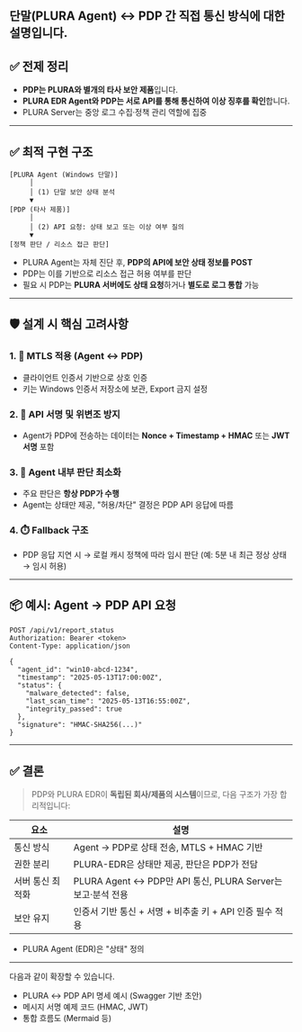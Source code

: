 ## 단말(PLURA Agent) ↔ **PDP** 간 직접 통신 방식에 대한 설명입니다.

## ✅ 전제 정리

* **PDP는 PLURA와 별개의 타사 보안 제품**입니다.
* **PLURA EDR Agent와 PDP는 서로 API를 통해 통신하여 이상 징후를 확인**합니다.
* PLURA Server는 중앙 로그 수집·정책 관리 역할에 집중

---

## ✅ 최적 구현 구조

```plaintext
[PLURA Agent (Windows 단말)]
     │
     │ (1) 단말 보안 상태 분석
     ▼
[PDP (타사 제품)]
     │
     │ (2) API 요청: 상태 보고 또는 이상 여부 질의
     ▼
[정책 판단 / 리소스 접근 판단]
```

* PLURA Agent는 자체 진단 후, **PDP의 API에 보안 상태 정보를 POST**
* PDP는 이를 기반으로 리소스 접근 허용 여부를 판단
* 필요 시 PDP는 **PLURA 서버에도 상태 요청**하거나 **별도로 로그 통합** 가능

---

## 🛡️ 설계 시 핵심 고려사항

### 1. 🔐 **MTLS 적용 (Agent ↔ PDP)**

* 클라이언트 인증서 기반으로 상호 인증
* 키는 Windows 인증서 저장소에 보관, Export 금지 설정

### 2. 🧾 **API 서명 및 위변조 방지**

* Agent가 PDP에 전송하는 데이터는 **Nonce + Timestamp + HMAC** 또는 **JWT 서명** 포함

### 3. 🧠 **Agent 내부 판단 최소화**

* 주요 판단은 **항상 PDP가 수행**
* Agent는 상태만 제공, "허용/차단" 결정은 PDP API 응답에 따름

### 4. ⏱️ **Fallback 구조**

* PDP 응답 지연 시 → 로컬 캐시 정책에 따라 임시 판단 (예: 5분 내 최근 정상 상태 → 임시 허용)

---

## 📦 예시: Agent → PDP API 요청

```http
POST /api/v1/report_status
Authorization: Bearer <token>
Content-Type: application/json

{
  "agent_id": "win10-abcd-1234",
  "timestamp": "2025-05-13T17:00:00Z",
  "status": {
    "malware_detected": false,
    "last_scan_time": "2025-05-13T16:55:00Z",
    "integrity_passed": true
  },
  "signature": "HMAC-SHA256(...)"
}
```

---

## ✅ 결론

> PDP와 PLURA EDR이 **독립된 회사/제품의 시스템**이므로, 다음 구조가 가장 합리적입니다:

| 요소        | 설명                                                |
| --------- | ------------------------------------------------- |
| 통신 방식     | Agent → PDP로 상태 전송, MTLS + HMAC 기반                |
| 권한 분리     | PLURA-EDR은 상태만 제공, 판단은 PDP가 전담                        |
| 서버 통신 최적화 | PLURA Agent ↔ PDP만 API 통신, PLURA Server는 보고·분석 전용 |
| 보안 유지     | 인증서 기반 통신 + 서명 + 비추출 키 + API 인증 필수 적용             |

* PLURA Agent (EDR)은 "상태" 정의

---

다음과 같이 확장할 수 있습니다.

* PLURA ↔ PDP API 명세 예시 (Swagger 기반 초안)
* 메시지 서명 예제 코드 (HMAC, JWT)
* 통합 흐름도 (Mermaid 등)

